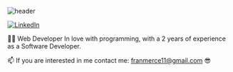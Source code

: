 
![header](https://capsule-render.vercel.app/api?type=Waving&color=timeGradient&height=200&section=header&text=Hi👋,%20I'm%20Francisco%20Merce&fontSize=50)

[![LinkedIn](https://img.shields.io/badge/LinkedIn-%230077B5.svg?logo=linkedin&logoColor=white)](https://www.linkedin.com/in/francisco-merce/)


👨‍🦱 Web Developer In love with programming, with a 2 years of experience as a Software Developer.

📫 If you are interested in me contact me: franmerce11@gmail.com 😎







